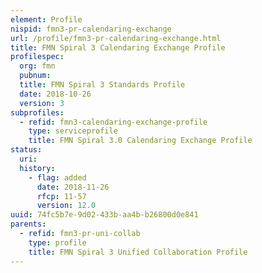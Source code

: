 ```yaml
---
element: Profile
nispid: fmn3-pr-calendaring-exchange
url: /profile/fmn3-pr-calendaring-exchange.html
title: FMN Spiral 3 Calendaring Exchange Profile
profilespec:
  org: fmn
  pubnum: 
  title: FMN Spiral 3 Standards Profile
  date: 2018-10-26
  version: 3
subprofiles:
  - refid: fmn3-calendaring-exchange-profile
    type: serviceprofile
    title: FMN Spiral 3.0 Calendaring Exchange Profile
status:
  uri: 
  history: 
    - flag: added
      date: 2018-11-26
      rfcp: 11-57
      version: 12.0
uuid: 74fc5b7e-9d02-433b-aa4b-b26800d0e841
parents:
  - refid: fmn3-pr-uni-collab
    type: profile
    title: FMN Spiral 3 Unified Collaboration Profile
---
```

